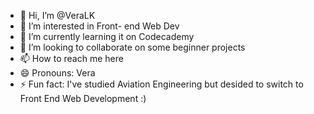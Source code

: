 - 👋 Hi, I’m @VeraLK
- 👀 I’m interested in Front- end Web Dev
- 🌱 I’m currently learning it on Codecademy
- 💞️ I’m looking to collaborate on some beginner projects
- 📫 How to reach me here
- 😄 Pronouns: Vera
- ⚡ Fun fact: I've studied Aviation Engineering but desided to switch to Front End Web Development :)

<!---
VeraLK/VeraLK is a ✨ special ✨ repository because its `README.md` (this file) appears on your GitHub profile.
You can click the Preview link to take a look at your changes.
--->

